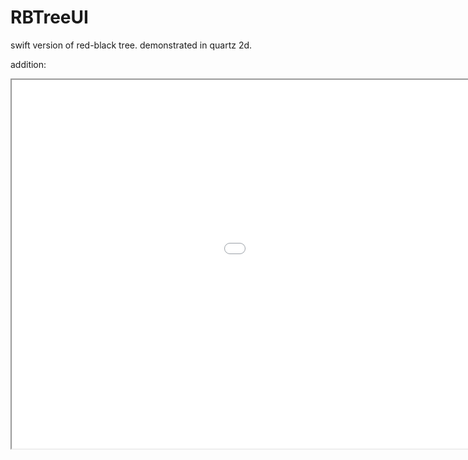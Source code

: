 # RBTreeUI

swift version of red-black tree. demonstrated in quartz 2d.

addition:

<iframe height=590 width=1280 src="./rbtreeui-a.gif">


deletion:


<iframe height=590 width=1280 src="./rbtreeui-d.gif">
